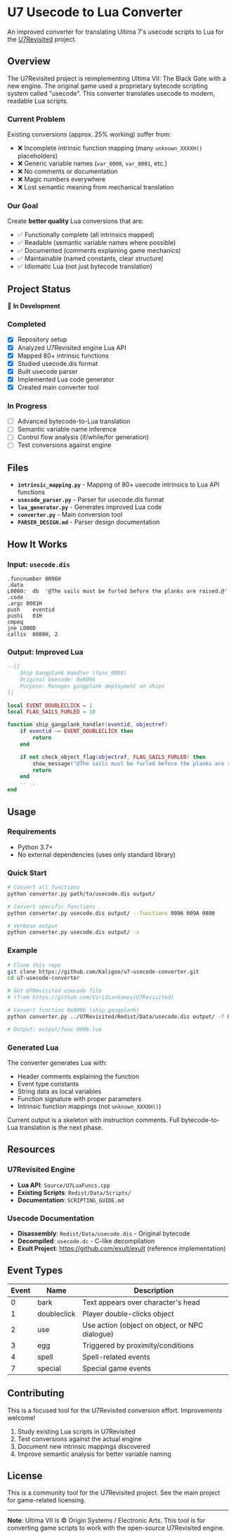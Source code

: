 # U7 Usecode to Lua Converter

An improved converter for translating Ultima 7's usecode scripts to Lua for the [U7Revisited](https://github.com/ViridianGames/U7Revisited) project.

## Overview

The U7Revisited project is reimplementing Ultima VII: The Black Gate with a new engine. The original game used a proprietary bytecode scripting system called "usecode". This converter translates usecode to modern, readable Lua scripts.

### Current Problem

Existing conversions (approx. 25% working) suffer from:
- ❌ Incomplete intrinsic function mapping (many `unknown_XXXXH()` placeholders)
- ❌ Generic variable names (`var_0000`, `var_0001`, etc.)
- ❌ No comments or documentation
- ❌ Magic numbers everywhere
- ❌ Lost semantic meaning from mechanical translation

### Our Goal

Create **better quality** Lua conversions that are:
- ✅ Functionally complete (all intrinsics mapped)
- ✅ Readable (semantic variable names where possible)
- ✅ Documented (comments explaining game mechanics)
- ✅ Maintainable (named constants, clear structure)
- ✅ Idiomatic Lua (not just bytecode translation)

## Project Status

🚧 **In Development**

### Completed
- [x] Repository setup
- [x] Analyzed U7Revisited engine Lua API
- [x] Mapped 80+ intrinsic functions
- [x] Studied usecode.dis format
- [x] Built usecode parser
- [x] Implemented Lua code generator
- [x] Created main converter tool

### In Progress
- [ ] Advanced bytecode-to-Lua translation
- [ ] Semantic variable name inference
- [ ] Control flow analysis (if/while/for generation)
- [ ] Test conversions against engine

## Files

- **`intrinsic_mapping.py`** - Mapping of 80+ usecode intrinsics to Lua API functions
- **`usecode_parser.py`** - Parser for usecode.dis format
- **`lua_generator.py`** - Generates improved Lua code
- **`converter.py`** - Main conversion tool
- **`PARSER_DESIGN.md`** - Parser design documentation

## How It Works

### Input: `usecode.dis`
```
.funcnumber	0096H
.data
L0000:	db	'@The sails must be furled before the planks are raised.@'
.code
.argc 0001H
push	eventid
pushi	01H
cmpeq
jne	L000D
callis	0088H, 2
```

### Output: Improved Lua
```lua
--[[
    Ship Gangplank Handler (func_0096)
    Original Usecode: 0x0096
    Purpose: Manages gangplank deployment on ships
]]

local EVENT_DOUBLECLICK = 1
local FLAG_SAILS_FURLED = 10

function ship_gangplank_handler(eventid, objectref)
    if eventid ~= EVENT_DOUBLECLICK then
        return
    end

    if not check_object_flag(objectref, FLAG_SAILS_FURLED) then
        show_message("@The sails must be furled before the planks are raised.@")
        return
    end
    -- ...
end
```

## Usage

### Requirements
- Python 3.7+
- No external dependencies (uses only standard library)

### Quick Start

```bash
# Convert all functions
python converter.py path/to/usecode.dis output/

# Convert specific functions
python converter.py usecode.dis output/ --functions 0096 009A 0800

# Verbose output
python converter.py usecode.dis output/ -v
```

### Example

```bash
# Clone this repo
git clone https://github.com/Kaligoo/u7-usecode-converter.git
cd u7-usecode-converter

# Get U7Revisited usecode file
# (from https://github.com/ViridianGames/U7Revisited)

# Convert function 0x0096 (ship gangplank)
python converter.py ../U7Revisited/Redist/Data/usecode.dis output/ -f 0096 -v

# Output: output/func_0096.lua
```

### Generated Lua

The converter generates Lua with:
- Header comments explaining the function
- Event type constants
- String data as local variables
- Function signature with proper parameters
- Intrinsic function mappings (not `unknown_XXXXH()`)

Current output is a skeleton with instruction comments. Full bytecode-to-Lua translation is the next phase.

## Resources

### U7Revisited Engine
- **Lua API**: `Source/U7LuaFuncs.cpp`
- **Existing Scripts**: `Redist/Data/Scripts/`
- **Documentation**: `SCRIPTING_GUIDE.md`

### Usecode Documentation
- **Disassembly**: `Redist/Data/usecode.dis` - Original bytecode
- **Decompiled**: `usecode.dc` - C-like decompilation
- **Exult Project**: https://github.com/exult/exult (reference implementation)

## Event Types

| Event | Name | Description |
|-------|------|-------------|
| 0 | bark | Text appears over character's head |
| 1 | doubleclick | Player double-clicks object |
| 2 | use | Use action (object on object, or NPC dialogue) |
| 3 | egg | Triggered by proximity/conditions |
| 4 | spell | Spell-related events |
| 7 | special | Special game events |

## Contributing

This is a focused tool for the U7Revisited conversion effort. Improvements welcome!

1. Study existing Lua scripts in U7Revisited
2. Test conversions against the actual engine
3. Document new intrinsic mappings discovered
4. Improve semantic analysis for better variable naming

## License

This is a community tool for the U7Revisited project. See the main project for game-related licensing.

---

**Note**: Ultima VII is © Origin Systems / Electronic Arts. This tool is for converting game scripts to work with the open-source U7Revisited engine.
